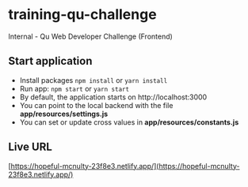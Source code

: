 # training-qu-challenge
Internal - Qu Web Developer Challenge (Frontend)


## Start application

- Install packages `npm install` or `yarn install`
- Run app: `npm start` or `yarn start`
- By default, the application starts on http://localhost:3000
- You can point to the local backend with the file **app/resources/settings.js**
- You can set or update cross values in **app/resources/constants.js**

## Live URL
[https://hopeful-mcnulty-23f8e3.netlify.app/](https://hopeful-mcnulty-23f8e3.netlify.app/)

